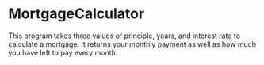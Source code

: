 # MortgageCalculator
This program takes three values of principle, years, and interest rate to calculate a mortgage. It returns your monthly payment as well as how much you have left to pay every month.
